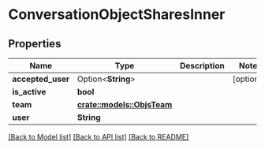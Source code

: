 # ConversationObjectSharesInner

## Properties

Name | Type | Description | Notes
------------ | ------------- | ------------- | -------------
**accepted_user** | Option<**String**> |  | [optional]
**is_active** | **bool** |  | 
**team** | [**crate::models::ObjsTeam**](objs_team.md) |  | 
**user** | **String** |  | 

[[Back to Model list]](../README.md#documentation-for-models) [[Back to API list]](../README.md#documentation-for-api-endpoints) [[Back to README]](../README.md)


